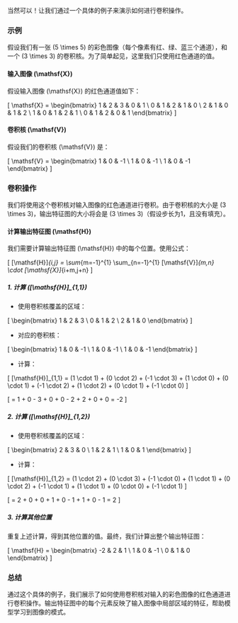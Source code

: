 当然可以！让我们通过一个具体的例子来演示如何进行卷积操作。

### 示例

假设我们有一张 \(5 \times 5\) 的彩色图像（每个像素有红、绿、蓝三个通道），和一个 \(3 \times 3\) 的卷积核。为了简单起见，这里我们只使用红色通道的值。

#### 输入图像 \(\mathsf{X}\)

假设输入图像 \(\mathsf{X}\) 的红色通道值如下：

\[
\mathsf{X} =
\begin{bmatrix}
1 & 2 & 3 & 0 & 1 \\
0 & 1 & 2 & 1 & 0 \\
2 & 1 & 0 & 1 & 2 \\
1 & 0 & 1 & 2 & 1 \\
0 & 1 & 2 & 0 & 1
\end{bmatrix}
\]

#### 卷积核 \(\mathsf{V}\)

假设我们的卷积核 \(\mathsf{V}\) 是：

\[
\mathsf{V} =
\begin{bmatrix}
1 & 0 & -1 \\
1 & 0 & -1 \\
1 & 0 & -1
\end{bmatrix}
\]

### 卷积操作

我们将使用这个卷积核对输入图像的红色通道进行卷积。由于卷积核的大小是 \(3 \times 3\)，输出特征图的大小将会是 \(3 \times 3\)（假设步长为1，且没有填充）。

#### 计算输出特征图 \(\mathsf{H}\)

我们需要计算输出特征图 \(\mathsf{H}\) 中的每个位置。使用公式：

\[
[\mathsf{H}]_{i,j} = \sum_{m=-1}^{1} \sum_{n=-1}^{1} [\mathsf{V}]_{m,n} \cdot [\mathsf{X}]_{i+m,j+n}
\]

##### 1. 计算 \([\mathsf{H}]_{1,1}\)

- 使用卷积核覆盖的区域：

\[
\begin{bmatrix}
1 & 2 & 3 \\
0 & 1 & 2 \\
2 & 1 & 0
\end{bmatrix}
\]

- 对应的卷积核：

\[
\begin{bmatrix}
1 & 0 & -1 \\
1 & 0 & -1 \\
1 & 0 & -1
\end{bmatrix}
\]

- 计算：

\[
[\mathsf{H}]_{1,1} = (1 \cdot 1) + (0 \cdot 2) + (-1 \cdot 3) + (1 \cdot 0) + (0 \cdot 1) + (-1 \cdot 2) + (1 \cdot 2) + (0 \cdot 1) + (-1 \cdot 0)
\]

\[
= 1 + 0 - 3 + 0 + 0 - 2 + 2 + 0 + 0 = -2
\]

##### 2. 计算 \([\mathsf{H}]_{1,2}\)

- 使用卷积核覆盖的区域：

\[
\begin{bmatrix}
2 & 3 & 0 \\
1 & 2 & 1 \\
1 & 0 & 1
\end{bmatrix}
\]

- 计算：

\[
[\mathsf{H}]_{1,2} = (1 \cdot 2) + (0 \cdot 3) + (-1 \cdot 0) + (1 \cdot 1) + (0 \cdot 2) + (-1 \cdot 1) + (1 \cdot 1) + (0 \cdot 0) + (-1 \cdot 1)
\]

\[
= 2 + 0 + 0 + 1 + 0 - 1 + 1 + 0 - 1 = 2
\]

##### 3. 计算其他位置

重复上述计算，得到其他位置的值。最终，我们计算出整个输出特征图：

\[
\mathsf{H} =
\begin{bmatrix}
-2 & 2 & 1 \\
1 & 0 & -1 \\
0 & 1 & 0
\end{bmatrix}
\]

### 总结

通过这个具体的例子，我们展示了如何使用卷积核对输入的彩色图像的红色通道进行卷积操作。输出特征图中的每个元素反映了输入图像中局部区域的特征，帮助模型学习到图像的模式。
